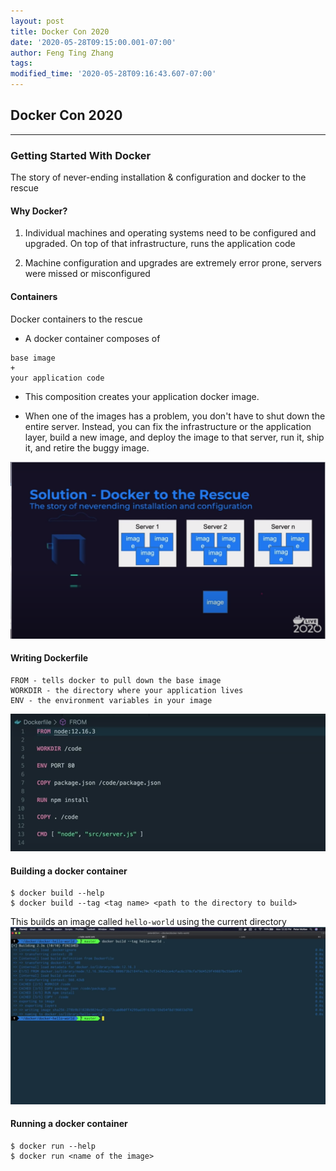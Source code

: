 ```yaml
---
layout: post
title: Docker Con 2020
date: '2020-05-28T09:15:00.001-07:00'
author: Feng Ting Zhang
tags:
modified_time: '2020-05-28T09:16:43.607-07:00'
---
```


## Docker Con 2020

----------

### Getting Started With Docker
The story of never-ending installation & configuration and docker to the rescue

#### Why Docker?
1. Individual machines and operating systems need to be configured and upgraded. On top of that infrastructure, runs the application code

2. Machine configuration and upgrades are extremely error prone, servers were missed or misconfigured

#### Containers
Docker containers to the rescue

* A docker container composes of
```
base image
+
your application code
```

* This composition creates your application docker image.

* When one of the images has a problem, you don't have to shut down the entire server. Instead, you can fix the infrastructure or the application layer, build a new image, and deploy the image to that server, run it,  ship it, and retire the buggy image.

![Deployment](/img/docker-con-2020-docker-deployment.png "deployment")

#### Writing Dockerfile
```
FROM - tells docker to pull down the base image
WORKDIR - the directory where your application lives
ENV - the environment variables in your image
```
![Writing](/img/docker-con-2020-Dockerfile.png "writing")

#### Building a docker container
```
$ docker build --help
$ docker build --tag <tag name> <path to the directory to build>
```
This builds an image called `hello-world` using the current directory
![Building](/img/docker-con-2020-docker-build.png "building")

#### Running a docker container
```
$ docker run --help
$ docker run <name of the image>
```
